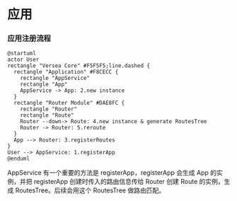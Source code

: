 # 应用

### 应用注册流程

```plantuml
@startuml
actor User
rectangle "Versea Core" #F5F5F5;line.dashed {
  rectangle "Application" #F8CECC {
    rectangle "AppService"
    rectangle "App"
    AppService -> App: 2.new instance
  }
  rectangle "Router Module" #DAE8FC {
    rectangle "Router"
    rectangle "Route"
    Router --down-> Route: 4.new instance & generate RoutesTree
    Router -> Router: 5.reroute
  }
  App --> Router: 3.registerRoutes
}
User --> AppService: 1.registerApp
@enduml
```

AppService 有一个重要的方法是 registerApp，registerApp 会生成 App 的实例，并把 registerApp 创建时传入的路由信息传给 Router 创建 Route 的实例，生成 RoutesTree。后续会用这个 RoutesTree 做路由匹配。
